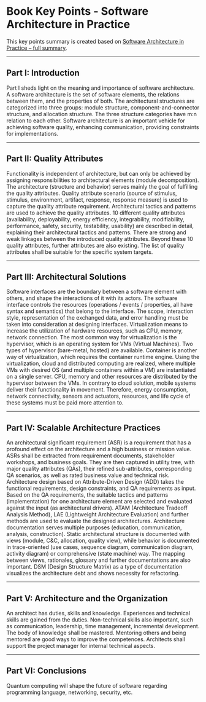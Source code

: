 # Book Key Points - Software Architecture in Practice

This key points summary is created based on [Software Architecture in Practice – full summary](<Software Architecture in Practice – full summary.md>).

---

## Part I: Introduction
Part I sheds light on the meaning and importance of software architecture. A software architecture is the set of software elements, the relations between them, and the properties of both. The architectural structures are categorized into three groups: module structure, component-and-connector structure, and allocation structure. The three structure categories have m:n relation to each other. Software architecture is an important vehicle for achieving software quality, enhancing communication, providing constraints for implementations.

---

## Part II: Quality Attributes
Functionality is independent of architecture, but can only be achieved by assigning responsibilities to architectural elements (module decomposition). The architecture (structure and behavior) serves mainly the goal of fulfilling the quality attributes. Quality attribute scenario (source of stimulus, stimulus, environment, artifact, response, response measure) is used to capture the quality attribute requirement. Architectural tactics and patterns are used to achieve the quality attributes. 10 different quality attributes (availability, deployability, energy efficiency, integrability, modifiability, performance, safety, security, testability, usability) are described in detail, explaining their architectural tactics and patterns. There are strong and weak linkages between the introduced quality attributes. Beyond these 10 quality attributes, further attributes are also existing. The list of quality attributes shall be suitable for the specific system targets. 

---

## Part III: Architectural Solutions
Software interfaces are the boundary between a software element with others, and shape the interactions of it with its actors. The software interface controls the resources (operations / events / properties, all have syntax and semantics) that belong to the interface. The scope, interaction style, representation of the exchanged data, and error handling must be taken into consideration at designing interfaces. Virtualization means to increase the utilization of hardware resources, such as CPU, memory, network connection. The most common way for virtualization is the hypervisor, which is an operating system for VMs (Virtual Machines). Two types of hypervisor (bare-metal, hosted) are available. Container is another way of virtualization, which requires the container runtime engine. Using the virtualization, cloud and distributed computing are realized, where multiple VMs with desired OS (and multiple containers within a VM) are instantiated on a single server. CPU, memory and other resources are distributed by the hypervisor between the VMs. In contrary to cloud solution, mobile systems deliver their functionality in movement. Therefore, energy consumption, network connectivity, sensors and actuators, resources, and life cycle of these systems must be paid more attention to.

---

## Part IV: Scalable Architecture Practices
An architectural significant requirement (ASR) is a requirement that has a profound effect on the architecture and a high business or mission value. ASRs shall be extracted from requirement documents, stakeholder workshops, and business goals. They are then captured in utility tree, with major quality attributes (QAs), their refined sub-attributes, corresponding QA scenarios, as well as rated business value and technical risk. Architecture design based on Attribute-Driven Design (ADD) takes the functional requirements, design constraints, and QA requirements as input. Based on the QA requirements, the suitable tactics and patterns (implementation) for one architecture element are selected and evaluated against the input (as architectural drivers). ATAM (Architecture Tradeoff Analysis Method), LAE (Lightweight Architecture Evaluation) and further methods are used to evaluate the designed architectures. Architecture documentation serves multiple purposes (education, communication, analysis, construction). Static architectural structure is documented with views (module, C&C, allocation, quality view), while behavior is documented in trace-oriented (use cases, sequence diagram, communication diagram, activity diagram) or comprehensive (state machine) way. The mapping between views, rationales, glossary and further documentations are also important. DSM (Design Structure Matrix) as a type of documentation visualizes the architecture debt and shows necessity for refactoring.

---

## Part V: Architecture and the Organization
An architect has duties, skills and knowledge. Experiences and technical skills are gained from the duties. Non-technical skills also important, such as communication, leadership, time management, incremental development. The body of knowledge shall be mastered. Mentoring others and being mentored are good ways to improve the competences. Architects shall support the project manager for internal technical aspects. 

---

## Part VI: Conclusions
Quantum computing will shape the future of software regarding programming language, networking, security, etc.

